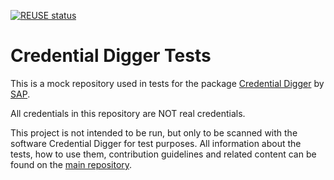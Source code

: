 [![REUSE status](https://api.reuse.software/badge/github.com/SAP/credential-digger-tests)](https://api.reuse.software/info/github.com/SAP/credential-digger-tests)

# Credential Digger Tests
This is a mock repository used in tests for the package [Credential Digger](https://github.com/SAP/credential-digger) by [SAP](https://github.com/SAP). 

All credentials in this repository are NOT real credentials.

This project is not intended to be run, but only to be scanned with the software Credential Digger for test purposes. All information about the tests, how to use them, contribution guidelines and related content can be found on the [main repository](https://github.com/SAP/credential-digger).